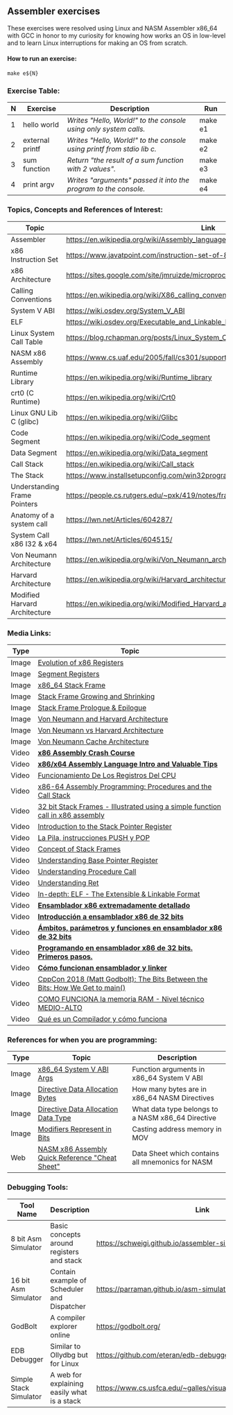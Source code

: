 ## Assembler exercises

These exercises were resolved using Linux and NASM Assembler x86_64 with GCC in honor to my curiosity for knowing how
works an OS in low-level and to learn Linux interruptions for making an OS from scratch.

#### How to run an exercise:
```shell
make e${N}
```

### Exercise Table:
| N   | Exercise        | Description                                                            | Run     |
|-----|-----------------|------------------------------------------------------------------------|---------|
| 1   | hello world     | *Writes "Hello, World!" to the console using only system calls.*       | make e1 |
| 2   | external printf | *Writes "Hello, World!" to the console using printf from stdio lib c.* | make e2 |
| 3   | sum function    | *Return "the result of a sum function with 2 values".*                 | make e3 |
| 4   | print argv      | *Writes "arguments" passed it into the program to the console.*        | make e4 |


### Topics, Concepts and References of Interest:
| Topic                         | Link                                                                             |
|-------------------------------|----------------------------------------------------------------------------------|
| Assembler                     | https://en.wikipedia.org/wiki/Assembly_language                                  |
| x86 Instruction Set           | https://www.javatpoint.com/instruction-set-of-8086                               |
| x86 Architecture              | https://sites.google.com/site/jmruizde/microprocesador8086                       |
| Calling Conventions           | https://en.wikipedia.org/wiki/X86_calling_conventions                            |
| System V ABI                  | https://wiki.osdev.org/System_V_ABI                                              |
| ELF                           | https://wiki.osdev.org/Executable_and_Linkable_Format                            |
| Linux System Call Table       | https://blog.rchapman.org/posts/Linux_System_Call_Table_for_x86_64/              |
| NASM x86 Assembly             | https://www.cs.uaf.edu/2005/fall/cs301/support/x86/nasm.html                     |
| Runtime Library               | https://en.wikipedia.org/wiki/Runtime_library                                    |
| crt0 (C Runtime)              | https://en.wikipedia.org/wiki/Crt0                                               |
| Linux GNU Lib C (glibc)       | https://en.wikipedia.org/wiki/Glibc                                              |
| Code Segment                  | https://en.wikipedia.org/wiki/Code_segment                                       |
| Data Segment                  | https://en.wikipedia.org/wiki/Data_segment                                       |
| Call Stack                    | https://en.wikipedia.org/wiki/Call_stack                                         |
| The Stack                     | https://www.installsetupconfig.com/win32programming/processtoolhelpapis12_1.html |
| Understanding Frame Pointers  | https://people.cs.rutgers.edu/~pxk/419/notes/frames.html                         |
| Anatomy of a system call      | https://lwn.net/Articles/604287/                                                 |
| System Call x86 I32 & x64     | https://lwn.net/Articles/604515/                                                 |
| Von Neumann Architecture      | https://en.wikipedia.org/wiki/Von_Neumann_architecture                           |
| Harvard Architecture          | https://en.wikipedia.org/wiki/Harvard_architecture                               |
| Modified Harvard Architecture | https://en.wikipedia.org/wiki/Modified_Harvard_architecture                      |


### Media Links:
| Type  | Topic                                                                                                                                                                                                                                                      |
|-------|------------------------------------------------------------------------------------------------------------------------------------------------------------------------------------------------------------------------------------------------------------|
| Image | [Evolution of x86 Registers](https://static.packt-cdn.com/products/9781789610789/graphics/assets/1309d9ef-7564-4b7c-a31f-ce510cfb19e5.png)                                                                                                                 |
| Image | [Segment Registers](https://www.tenouk.com/Bufferoverflowc/Bufferoverflow1_files/image013.png)                                                                                                                                                             |
| Image | [x86_64 Stack Frame](https://2.bp.blogspot.com/-gNd5RTGpQ1Q/WKKKMbnpRJI/AAAAAAAAALg/nNAZeqHW9dEO1RlzdgyJRc5f7dgmUbdHACLcB/s1600/stack-convention.png)                                                                                                      |
| Image | [Stack Frame Growing and Shrinking](https://thinkingeek.com/wp-content/uploads/2017/05/stack-size.png)                                                                                                                                                     |
| Image | [Stack Frame Prologue & Epilogue](https://www.researchgate.net/profile/Jun-Zhang-57/publication/329007575/figure/fig1/AS:693775961698304@1542420487728/Stack-frame-and-related-operations.jpg)                                                             |
| Image | [Von Neumann and Harvard Architecture](https://www.currentschoolnews.com/wp-content/uploads/2020/03/Von-Neuman-Vs-Harvard-Architecture.png)                                                                                                                |
| Image | [Von Neumann vs Harvard Architecture](https://eevibes.com/wp-content/uploads/2022/02/VON-Neumann-Vs-Harvard-Architecture.png)                                                                                                                              |
| Image | [Von Neumann Cache Architecture](https://upload.wikimedia.org/wikipedia/commons/thumb/4/4e/Computer_Systems_-_Von_Neumann_Architecture_Large_poster_anchor_chart.svg/1280px-Computer_Systems_-_Von_Neumann_Architecture_Large_poster_anchor_chart.svg.png) |
| Video | **[x86 Assembly Crash Course](https://www.youtube.com/watch?v=75gBFiFtAb8)**                                                                                                                                                                               |
| Video | **[x86/x64 Assembly Language Intro and Valuable Tips](https://www.youtube.com/watch?v=2i935mP6hUM)**                                                                                                                                                       |
| Video | [Funcionamiento De Los Registros Del CPU](https://www.youtube.com/watch?v=smYnd5Kq2tU)                                                                                                                                                                     |
| Video | [x86-64 Assembly Programming: Procedures and the Call Stack](https://www.youtube.com/watch?v=QZt9dQ-3B9U)                                                                                                                                                  |
| Video | [32 bit Stack Frames - Illustrated using a simple function call in x86 assembly](https://www.youtube.com/watch?v=q49MQ6UgsHs)                                                                                                                              |
| Video | [Introduction to the Stack Pointer Register](https://www.youtube.com/watch?v=n8_2y5E8N4Y)                                                                                                                                                                  |
| Video | [La Pila, instrucciones PUSH y POP](https://www.youtube.com/watch?v=lEZ4ER2Q1mg)                                                                                                                                                                           |
| Video | [Concept of Stack Frames](https://www.youtube.com/watch?v=lVMYUxGGHRM)                                                                                                                                                                                     |
| Video | [Understanding Base Pointer Register](https://www.youtube.com/watch?v=1w6BEJGmeuU)                                                                                                                                                                         |
| Video | [Understanding Procedure Call](https://www.youtube.com/watch?v=FKnCk9WZrt4)                                                                                                                                                                                |
| Video | [Understanding Ret](https://www.youtube.com/watch?v=dshQZNpMZss)                                                                                                                                                                                           |
| Video | [In-depth: ELF - The Extensible & Linkable Format](https://www.youtube.com/watch?v=nC1U1LJQL8o)                                                                                                                                                            |
| Video | **[Ensamblador x86 extremadamente detallado](https://www.youtube.com/watch?v=oLsk9J_mViE&list=PLZw5VfkTcc8Mzz6HS6-XNxfnEyHdyTlmP)**                                                                                                                        |
| Video | **[Introducción a ensamblador x86 de 32 bits](https://www.youtube.com/watch?v=eAtIQWEu1bw)**                                                                                                                                                               |
| Video | **[Ámbitos, parámetros y funciones en ensamblador x86 de 32 bits](https://www.youtube.com/watch?v=_TsD2o2EB-8)**                                                                                                                                           |
| Video | **[Programando en ensamblador x86 de 32 bits. Primeros pasos.](https://www.youtube.com/watch?v=a9YjhWWnKQ4)**                                                                                                                                              |
| Video | **[Cómo funcionan ensamblador y linker](https://www.youtube.com/watch?v=bK9MYDZjXdY)**                                                                                                                                                                     |
| Video | [CppCon 2018 (Matt Godbolt): The Bits Between the Bits: How We Get to main()](https://www.youtube.com/watch?v=dOfucXtyEsU)                                                                                                                                 |
| Video | [COMO FUNCIONA la memoria RAM - Nivel técnico MEDIO-ALTO](https://www.youtube.com/watch?v=4i5_07y5w6c)                                                                                                                                                     |
| Video | [Qué es un Compilador y cómo funciona](https://www.youtube.com/watch?v=rsdgu-vxjio)                                                                                                                                                                        |


### References for when you are programming:
| Type  | Topic                                                                                                                              | Description                                       |
|-------|------------------------------------------------------------------------------------------------------------------------------------|---------------------------------------------------|
| Image | [x86_64 System V ABI Args](https://images4.programmerclick.com/795/30/303724c2b0b8c90f201fb05cadaa8563.png)                        | Function arguments in x86_64 System V ABI         |
| Image | [Directive Data Allocation Bytes](https://slideplayer.com/slide/4552449/15/images/8/Data+Allocation+%28cont%E2%80%99d%29.jpg)      | How many bytes are in x86_64 NASM Directives      |
| Image | [Directive Data Allocation Data Type](https://slideplayer.com/slide/4552449/15/images/13/Data+Allocation+%28cont%E2%80%99d%29.jpg) | What data type belongs to a NASM x86_64 Directive |
| Image | [Modifiers Represent in Bits](https://slidetodoc.com/presentation_image_h/845310c8f35f2b1e801a9590f0752472/image-28.jpg)           | Casting address memory in MOV                     |
| Web   | [NASM x86 Assembly Quick Reference "Cheat Sheet"](https://www.cs.uaf.edu/2005/fall/cs301/support/x86/nasm.html)                    | Data Sheet which contains all mnemonics for NASM  |


### Debugging Tools:
| Tool Name              | Description                                 | Link                                                            |
|------------------------|---------------------------------------------|-----------------------------------------------------------------|
| 8 bit Asm Simulator    | Basic concepts around registers and stack   | https://schweigi.github.io/assembler-simulator/                 |
| 16 bit Asm Simulator   | Contain example of Scheduler and Dispatcher | https://parraman.github.io/asm-simulator/                       |
| GodBolt                | A compiler explorer online                  | https://godbolt.org/                                            |
| EDB Debugger           | Similar to Ollydbg but for Linux            | https://github.com/eteran/edb-debugger/                         |
| Simple Stack Simulator | A web for explaining easily what is a stack | https://www.cs.usfca.edu/~galles/visualization/SimpleStack.html |
